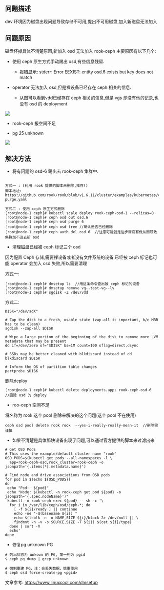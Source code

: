 
## 问题描述

dev 环境因为磁盘出现问题导致存储不可用,提出不可用磁盘,加入新磁盘无法加入

## 问题原因

磁盘坏掉具体不清楚原因,新加入 osd 无法加入 rook-ceph 主要原因有以下几个:

- 使用 ceph 原生方式手动踢出 osd,有些信息残留.
  
    - 报错显示: stderr: Error EEXIST: entity osd.6 exists but key does not match

- operator 无法加入 osd,但是裸设备已经存在 ceph 相关的信息.
    - 从图可以看到vdd已经存在 ceph 相关的信息,但是 vgs 却没有他的记录,也没有 osd 的 deployment

![](https://pic.imgdb.cn/item/639189c7b1fccdcd36a4638b.jpg)
    
- rook-ceph 报空间不足

- pg 25 unknown

![](https://pic.imgdb.cn/item/63918b37b1fccdcd36a63c65.jpg)

## 解决方法

- 将有问题的 osd-6 踢出去 rook-ceph 集群中.

```shell

方式一 : (利用 rook 提供的脚本来删除,推荐!)
脚本地址: https://github.com/rook/rook/blob/v1.6.11/cluster/examples/kubernetes/ceph/osd-purge.yaml

方式二 : 使用 ceph 原生方式删除
[root@node-1 ceph]# kubectl scale deploy rook-ceph-osd-1 --relicas=0 
[root@node-1 ceph]# ceph osd out osd.6
[root@node-1 ceph]# ceph osd purge 6
[root@node-1 ceph]# ceph osd tree //确认是否已经删除
[root@node-1 ceph]# ceph auth del osd.6  //注意可能就是这步骤没有做从而导致集群加不进去新 osd
```


- 清理磁盘已经被 ceph 标记三个 osd

因为配置 Ceph 存储,需要裸设备或者没有文件系统的设备,已经被 ceph 标记也可能 operator 会加入 osd 失败,所以需要清理

方式一:

```shell
[root@node-1 ceph]# dmsetup ls  //用这条命令查出被 ceph 标记的设备
[root@node-1 ceph]# dmsetup remove vg--test-vg--lv
[root@node-1 ceph]# sgdisk -Z /dev/vdd
```
方式二:

```shell
DISK="/dev/sdX"

# Zap the disk to a fresh, usable state (zap-all is important, b/c MBR has to be clean)
sgdisk --zap-all $DISK

# Wipe a large portion of the beginning of the disk to remove more LVM metadata that may be present
dd if=/dev/zero of="$DISK" bs=1M count=100 oflag=direct,dsync

# SSDs may be better cleaned with blkdiscard instead of dd
blkdiscard $DISK

# Inform the OS of partition table changes
partprobe $DISK
```

删除deploy

```
[root@node-1 ceph]# kubectl delete deployments.apps rook-ceph-osd-6  //删除 osd 的 deploy
```

- roo-ceph 空间不足

将名称为 rook 这个 pool 删除来解决的这个问题(这个 pool 不在使用)
```
ceph osd pool delete rook rook  --yes-i-really-really-mean-it  //删除需谨慎
```

- 如果不清楚是具体那块设备出现了问题,可以通过官方提供的脚本来过滤出来

```shell
# Get OSD Pods
# This uses the example/default cluster name "rook"
OSD_PODS=$(kubectl get pods --all-namespaces -l \
  app=rook-ceph-osd,rook_cluster=rook-ceph -o jsonpath='{.items[*].metadata.name}')

# Find node and drive associations from OSD pods
for pod in $(echo ${OSD_PODS})
do
 echo "Pod:  ${pod}"
 echo "Node: $(kubectl -n rook-ceph get pod ${pod} -o jsonpath='{.spec.nodeName}')"
 kubectl -n rook-ceph exec ${pod} -- sh -c '\
  for i in /var/lib/ceph/osd/ceph-*; do
    [ -f ${i}/ready ] || continue
    echo -ne "-$(basename ${i}) "
    echo $(lsblk -n -o NAME,SIZE ${i}/block 2> /dev/null || \
    findmnt -n -v -o SOURCE,SIZE -T ${i}) $(cat ${i}/type)
  done | sort -V
  echo'
done
```

- 修复pg unknown PG

```shell
# 列出状态为 unkown 的 PG, 第一列为 pgid
$ ceph pg dump | grep unknown

# 强制重建 PG，注：会丢失数据，慎重使用
$ ceph osd force-create-pg <pgid>
```

文章参考: https://www.linuxcool.com/dmsetup